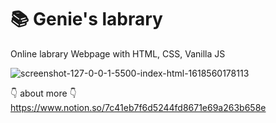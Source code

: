 # 📚 Genie's labrary
Online labrary Webpage with HTML, CSS, Vanilla JS

![screenshot-127-0-0-1-5500-index-html-1618560178113](https://user-images.githubusercontent.com/78190786/114999660-05f78280-9edd-11eb-8a55-e9b558de6155.png)


👇 about more 👇
https://www.notion.so/7c41eb7f6d5244fd8671e69a263b658e
